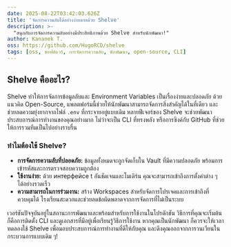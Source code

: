 ```yaml
---
date: 2025-08-22T03:42:03.626Z
title: 'จัดการความลับได้อย่างง่ายดายด้วย Shelve'
description: >-
  "สนุกกับการจัดการความลับอย่างมีประสิทธิภาพด้วย Shelve สำหรับนักพัฒนา!"
author: Kananek T.
oss: https://github.com/HugoRCD/shelve
tags: [oss, ซอฟต์แวร์, การจัดการความลับ, นักพัฒนา, open-source, CLI]
---
```


## Shelve คืออะไร?

Shelve ทำให้การจัดการข้อมูลลับและ Environment Variables เป็นเรื่องง่ายและปลอดภัย ด้วยแนวคิด Open-Source, แพลตฟอร์มนี้ช่วยให้นักพัฒนาสามารถจัดการสิ่งสำคัญได้ในที่เดียว และช่วยลดความยุ่งยากจากไฟล์ `.env` ที่กระจายอยู่แบบเดิม หลายฟีเจอร์ของ Shelve จะช่วยพัฒนาประสบการณ์การทำงานของคุณอย่างมาก ไม่ว่าจะเป็น CLI ที่ทรงพลัง หรือการซิงค์กับ GitHub ที่ช่วยให้การรวมทีมเป็นไปอย่างราบรื่น

### ทำไมต้องใช้ Shelve?

- **การจัดการความลับที่ปลอดภัย:** ข้อมูลทั้งหมดจะถูกจัดเก็บใน Vault ที่มีความปลอดภัย พร้อมการเข้ารหัสและการตรวจสอบความถูกต้อง
- **ใช้งานง่าย:** ด้วย интерфейсе
  t อันชัดเจนและโมเดิร์น คุณจะสามารถเข้าถึงการตั้งค่าต่าง ๆ ได้อย่างรวดเร็ว
- **ความสามารถในการร่วมงาน:** สร้าง Workspaces สำหรับจัดการโปรเจคและการเข้าถึงที่ควบคุมได้ โรงเรียนสะดวกและช่วยลดข้อผิดพลาดจากการจัดการที่ไม่เป็นระบบ

เวอร์ชันปัจจุบันอยู่ในสถานะการพัฒนาและพร้อมสำหรับการใช้งานในโปรดักชัน วิธีการที่คุณจะเริ่มต้นก็คือการติดตั้ง CLI และดูเอกสารที่มีอยู่เพื่อเรียนรู้วิธีการใช้งาน หากคุณเป็นนักพัฒนา ก็ควรจะให้เวลาทดลองใช้ Shelve เพื่อมอบประสบการณ์การทำงานที่ดีให้กับคุณ และดึงคุณออกจากการวนเวียนในกระบวนการแบบเดิม ๆ!
